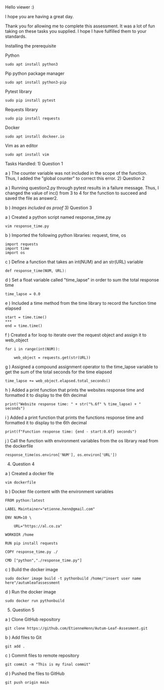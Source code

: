Hello viewer :)

I hope you are having a great day.

Thank you for allowing me to complete this assessment. It was a lot of fun taking on these tasks you supplied. I hope I have fulfilled them to your standards.

Installing the prerequisite

Python

    sudo apt install python3
Pip python package manager

    sudo apt install python3-pip
Pytest library

    sudo pip install pytest
Requests library

    sudo pip install requests
Docker

    sudo apt install dockeer.io
Vim as an editor

    sudo apt install vim
Tasks Handled: 1) Question 1

a )  The counter variable was not included in the scope of the function.
  Thus, I added the "global counter" to correct this error.
2) Question 2

a )  Running question2.py through pytest results in a failure message.
    Thus, I changed the value of inc() from 3 to 4 for the function to succeed and saved the file as answer2.

b )  *Images included as proof*
3) Question 3

a )  Created a python script named response_time.py

    vim response_time.py

b )  Imported the following python libraries: request, time, os

    import requests
    import time
    import os

c )  Define a function that takes an int(NUM) and an str(URL) variable

    def response_time(NUM, URL):

d )  Set a float variable called "time_lapse" in order to sum the total response time

    time_lapse = 0.0

e )  Included a time method from the time library to record the function time elapsed

    start = time.time()
    ***
    end = time.time()

f )  Created a for loop to iterate over the request object and assign it to web_object

    for i in range(int(NUM)):

        web_object = requests.get(str(URL))

g )  Assigned a compound assignment operator to the time_lapse variable to get the sum of the total seconds for the time elapsed

    time_lapse += web_object.elapsed.total_seconds()

 h ) Added a print function that prints the websites response time and formatted it to display to the 6th decimal

    print("Website response time: " + str("%.6f" % time_lapse) + " seconds")

 i ) Added a print function that prints the functions response time and formatted it to display to the 6th decimal

    print(f"Function response time: {end - start:0.6f} seconds")

 j ) Call the function with environment variables from the os library read from the dockerfile

    response_time(os.environ['NUM'], os.environ['URL'])
4) Question 4

a ) Created a docker file

    vim dockerfile

b ) Docker file content with the environment variables

    FROM python:latest

    LABEL Maintainer="etienne.henn@gmail.com"

    ENV NUM=10 \

        URL="https://al.co.za"

    WORKDIR /home

    RUN pip install requests

    COPY response_time.py ./

    CMD ["python","./response_time.py"]

c ) Build the docker image

    sudo docker image build -t pythonbuild /home/"insert user name here"/autumleafassessment

d ) Run the docker image

    sudo docker run pythonbuild
5) Question 5

a ) Clone GitHub repository

    git clone https://github.com/EtienneHenn/Autum-Leaf-Assesment.git

b ) Add files to Git

    git add .

c ) Commit files to remote repository

    git commit -m "This is my final commit"

d ) Pushed the files to GitHub

    git push origin main
